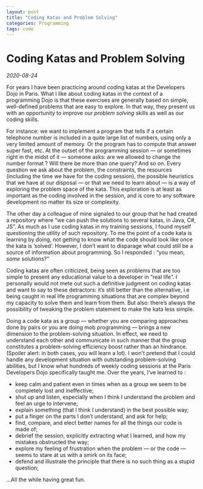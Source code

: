 ```yaml
---
layout: post
title: "Coding Katas and Problem Solving"
categories: Programming
tags: code
---
```

# Coding Katas and Problem Solving
_2020-08-24_

For years I have been practicing around coding katas at the Developers Dojo in Paris. What I like about coding katas in the context of a programming Dojo is that these exercises are generally based on simple, well-defined problems that are easy to explore. In that way, they present us with an opportunity to improve our _problem solving_ skills as well as our coding skills. 

<!--more-->

For instance: we want to implement a program that tells if a certain telephone number is included in a quite large list of numbers, using only a very limited amount of memory. Or the program has to compute that answer super fast, etc. At the outset of the programming session — or sometimes right in the midst of it — someone asks: are we allowed to change the number format ? Will there be more than one query? And so on. Every question we ask about the problem, the constraints, the resources (including the time we have for the coding session), the possible heuristics that we have at our disposal — or that we need to learn about — is a way of exploring the problem space of the kata. This exploration is at least as important as the coding involved in the session, and is core to any software development  no matter its size or complexity.

The other day a colleague of mine signaled to our group that he had created a repository where “we can push the solutions to several katas, in Java, C#, JS”. As much as I use coding katas in my training sessions, I found myself questioning the utility of such repository.  To me the point of a code kata is learning by doing, not getting to know what the code should look like once the kata is ’solved’. However, I don’t want to disparage what could still be a source of information about programming. So I responded : “you mean, _some_ solutions?”

Coding katas are often criticized, being seen as problems that are too simple to present any educational value to a developer in “real life”. I personally would not mete out such a definitive judgment on coding katas and want to say to these detractors: it’s still better than the alternative, i.e being caught in real life programming situations that are complex beyond my capacity to solve them and learn from them. But also: there’s always the possibility of tweaking the problem statement to make the kata less simple.

Doing a code kata as a group — whether you are comparing approaches done by pairs or you are doing mob programming — brings a new dimension to the problem-solving situation. In effect, we need to understand each other and communicate in such manner that the group constitutes a problem-solving efficiency boost rather than an hindrance. (Spoiler alert: in both cases, you will learn a lot). I won't pretend that I could handle any development situation with outstanding problem-solving abilities, but I know what hundreds of weekly coding sessions at the Paris Developers Dojo specifically taught me.  Over the years, I’ve learned to :
- keep calm and patient even in times when as a group we seem to be completely lost and ineffective;
- shut up and listen, especially when I think I understand the problem and feel an urge to intervene;
- explain something (that I think I understand) in the best possible way;
- put a finger on the parts I don’t understand, and ask for help;
- find, compare, and elect better names for all the things our code is made of;
- debrief the session, explicitly extracting what I learned, and how my mistakes obstructed the way;
- explore my feeling of frustration when the problem — or the code — seems to stare at us with a smirk on its face;
- defend and illustrate the principle that there is no such thing as a stupid question;

…All the while having great fun.

